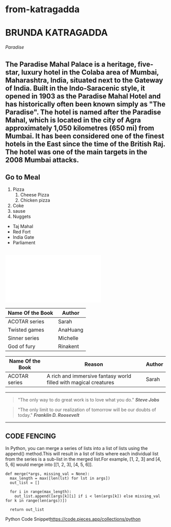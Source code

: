 # from-katragadda
# BRUNDA KATRAGADDA
###### Paradise

The Paradise Mahal Palace is a heritage, five-star, luxury hotel in the Colaba area of Mumbai, Maharashtra, India, situated next to the Gateway of India. Built in the Indo-Saracenic style, it opened in 1903 as the Paradise Mahal Hotel and has historically often been known simply as "The Paradise". **The hotel is named after the Paradise Mahal, which is located in the city of Agra approximately 1,050 kilometres (650 mi) from Mumbai.** It has been considered one of the finest hotels in the East since the time of the British Raj. The hotel was one of the main targets in the 2008 Mumbai attacks.
----
Go to Meal
----
1. Pizza
    1. Cheese Pizza
    2. Chicken pizza
2. Coke
3. sause
4. Nuggets

* Taj Mahal
* Red Fort
* India Gate
* Parliament

![My Info](MyMedia.md)
----
|Name Of the Book|Author  |
|----------------|--------|
|ACOTAR series   |Sarah   |
|Twisted games   |AnaHuang|
|Sinner series   |Michelle|
|God of fury     |Rinakent|

|Name Of the Book|Reason                                                          |Author  |
|----------------|----------------------------------------------------------------|--------|
|ACOTAR series   |A rich and immersive fantasy world filled with magical creatures|Sarah   |
----

> "The only way to do great work is to love what you do."  ***Steve Jobs***

> "The only limit to our realization of tomorrow will be our doubts of today." ***Franklin D. Roosevelt***

----
## CODE FENCING

In Python, you can merge a series of lists into a list of lists using the append() method.This will result in a list of lists where each individual list from the series is a sub-list in the merged list.For example, [1, 2, 3] and [4, 5, 6] would merge into [[1, 2, 3], [4, 5, 6]].

```
def merge(*args, missing_val = None):
  max_length = max([len(lst) for lst in args])
  out_list = []

  for i in range(max_length):
    out_list.append([args[k][i] if i < len(args[k]) else missing_val for k in range(len(args))])

  return out_list
```
Python Code Snippet<https://code.pieces.app/collections/python>


